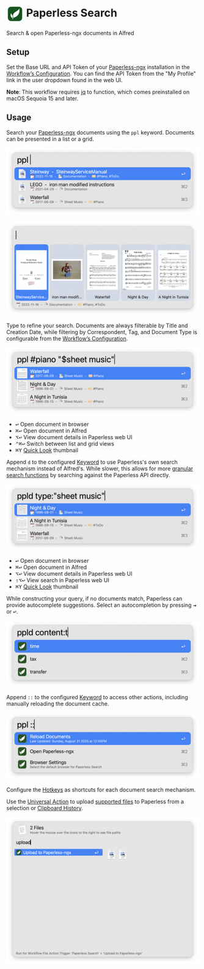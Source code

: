 # <img src='Workflow/icon.png' width='45' align='center' alt='icon'> Paperless Search

Search & open Paperless-ngx documents in Alfred

## Setup

Set the Base URL and API Token of your [Paperless-ngx](https://docs.paperless-ngx.com/) installation in the [Workflow’s Configuration](https://www.alfredapp.com/help/workflows/user-configuration/). You can find the API Token from the "My Profile" link in the user dropdown found in the web UI.

**Note**: This workflow requires [jq](https://jqlang.github.io/jq/) to function, which comes preinstalled on macOS Sequoia 15 and later.

## Usage

Search your [Paperless-ngx](https://docs.paperless-ngx.com/) documents using the `ppl` keyword. Documents can be presented in a list or a grid.

![Searching for documents](Workflow/images/about/keyword.png)

![Viewing documents as grid](Workflow/images/about/grid.png)

Type to refine your search. Documents are always filterable by Title and Creation Date, while filtering by Correspondent, Tag, and Document Type is configurable from the [Workflow’s Configuration](https://www.alfredapp.com/help/workflows/user-configuration/).

![Filtering document results](Workflow/images/about/filter.png)

* <kbd>↩</kbd> Open document in browser
* <kbd>⌘</kbd><kbd>↩</kbd> Open document in Alfred
* <kbd>⌥</kbd><kbd>↩</kbd> View document details in Paperless web UI
* <kbd>⌃</kbd><kbd>⌘</kbd><kbd>↩</kbd> Switch between list and grid views
* <kbd>⌘</kbd><kbd>Y</kbd> [Quick Look](https://www.alfredapp.com/help/features/previews/) thumbnail

Append `d` to the configured [Keyword](https://www.alfredapp.com/help/workflows/inputs/keyword) to use Paperless's own search mechanism instead of Alfred's. While slower, this allows for more [granular search functions](https://docs.paperless-ngx.com/usage/#document-searches) by searching against the Paperless API directly.

![Searching for documents](Workflow/images/about/keywordDirect.png)

* <kbd>↩</kbd> Open document in browser
* <kbd>⌘</kbd><kbd>↩</kbd> Open document in Alfred
* <kbd>⌥</kbd><kbd>↩</kbd> View document details in Paperless web UI
* <kbd>⇧</kbd><kbd>⌥</kbd><kbd>↩</kbd> View search in Paperless web UI
* <kbd>⌘</kbd><kbd>Y</kbd> [Quick Look](https://www.alfredapp.com/help/features/previews/) thumbnail

While constructing your query, if no documents match, Paperless can provide autocomplete suggestions. Select an autocompletion by pressing <kbd>⇥</kbd> or <kbd>↩</kbd>.

![Autocomplete suggestions](Workflow/images/about/autocomplete.png)

Append `::` to the configured [Keyword](https://www.alfredapp.com/help/workflows/inputs/keyword) to access other actions, including manually reloading the document cache.

![Other actions](Workflow/images/about/inlineSettings.png)

Configure the [Hotkeys](https://www.alfredapp.com/help/workflows/triggers/hotkey/) as shortcuts for each document search mechanism.

Use the [Universal Action](https://www.alfredapp.com/help/features/universal-actions/) to upload [supported files](https://docs.paperless-ngx.com/faq/#what-file-types-does-paperless-ngx-support) to Paperless from a selection or [Clipboard History](https://www.alfredapp.com/help/features/clipboard/).

![Using the Universal Action](Workflow/images/about/universalAction.png)